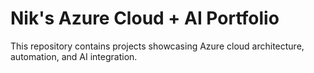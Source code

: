 # Nik's Azure Cloud + AI Portfolio

This repository contains projects showcasing Azure cloud architecture, automation, and AI integration.